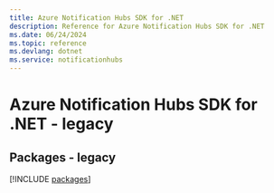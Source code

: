 ```yaml
---
title: Azure Notification Hubs SDK for .NET
description: Reference for Azure Notification Hubs SDK for .NET
ms.date: 06/24/2024
ms.topic: reference
ms.devlang: dotnet
ms.service: notificationhubs
---
```

# Azure Notification Hubs SDK for .NET - legacy
## Packages - legacy
[!INCLUDE [packages](notification-hubs-index.md)]